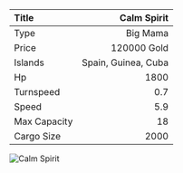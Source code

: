 |Title        | Calm Spirit
|:-|-:
|Type         | Big Mama     
|Price        | 120000 Gold    
|Islands      | Spain, Guinea, Cuba
|Hp           | 1800
|Turnspeed    | 0.7
|Speed        | 5.9
|Max Capacity | 18
|Cargo Size   | 2000

<img src="assets/img/calmSpirit.png" alt="Calm Spirit">
